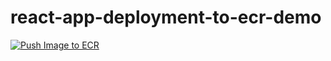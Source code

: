 # react-app-deployment-to-ecr-demo

[![Push Image to ECR](https://github.com/season101/react-app-deployment-to-ecr-demo/actions/workflows/main.yml/badge.svg?branch=main&event=push)](https://github.com/season101/react-app-deployment-to-ecr-demo/actions/workflows/main.yml)
